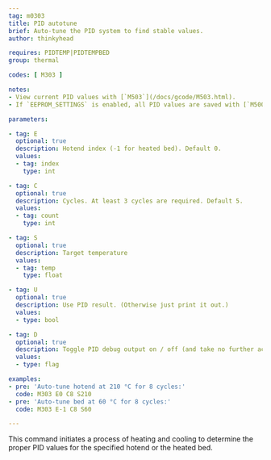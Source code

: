 ```yaml
---
tag: m0303
title: PID autotune
brief: Auto-tune the PID system to find stable values.
author: thinkyhead

requires: PIDTEMP|PIDTEMPBED
group: thermal

codes: [ M303 ]

notes:
- View current PID values with [`M503`](/docs/gcode/M503.html).
- If `EEPROM_SETTINGS` is enabled, all PID values are saved with [`M500`](/docs/gcode/M500.html), loaded with [`M501`](/docs/gcode/M501.html), and reset with [`M502`](/docs/gcode/M502.html).

parameters:

- tag: E
  optional: true
  description: Hotend index (-1 for heated bed). Default 0.
  values:
  - tag: index
    type: int

- tag: C
  optional: true
  description: Cycles. At least 3 cycles are required. Default 5.
  values:
  - tag: count
    type: int

- tag: S
  optional: true
  description: Target temperature
  values:
  - tag: temp
    type: float

- tag: U
  optional: true
  description: Use PID result. (Otherwise just print it out.)
  values:
  - type: bool

- tag: D
  optional: true
  description: Toggle PID debug output on / off (and take no further action). (Requires `PID_DEBUG`)
  values:
  - type: flag

examples:
- pre: 'Auto-tune hotend at 210 °C for 8 cycles:'
  code: M303 E0 C8 S210
- pre: 'Auto-tune bed at 60 °C for 8 cycles:'
  code: M303 E-1 C8 S60

---
```


This command initiates a process of heating and cooling to determine the proper PID values for the specified hotend or the heated bed.
